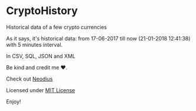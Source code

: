 
# CryptoHistory
Historical data of a few crypto currencies

As it says, it's historical data: from 17-06-2017 till now (21-01-2018 12:41:38) with 5 minutes interval.

In CSV, SQL, JSON and XML

Be kind and credit me ❤️.

Check out [Neodius](https://github.com/CityOfZion/Neodius)

Licensed under [MIT License](LICENSE)

Enjoy!